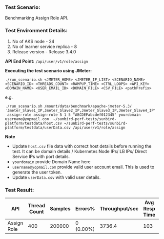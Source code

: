 ### Test Scenario:

Benchmarking Assign Role API.

### Test Environment Details:
1. No of AKS node - 24
2. No of learner service replica - 8
3. Release version - Release 3.4.0

**API End Point:** 
`/api/user/v1/role/assign`


**Executing the test scenario using JMeter:**

```./run_scenario.sh <JMETER_HOME> <JMETER_IP_LIST> <SCENARIO_NAME> <SCENARIO_ID> <THREADS_COUNT> <RAMPUP_TIME> <CTRL_LOOPS> <API_KEY> <DOMAIN_NAME> <USER_EMAIL_ID> <DOMAIN_FILE> <CSV_FILE> <pathPrefix> ```

e.g. 

```./run_scenario.sh /mount/data/benchmark/apache-jmeter-5.3/ 'Jmeter_Slave1_IP,Jmeter_Slave2_IP,Jmeter_Slave3_IP,Jmeter_Slave4_IP'  assign-role assign-role 5 1 5 "ABCDEFabcdef012345" yourdomain username@yopmail.com  ~/sunbird-perf-tests/sunbird-platform/testdata/host.csv ~/sunbird-perf-tests/sunbird-platform/testdata/userData.csv /api/user/v1/role/assign```

**Note**
- Update `host.csv` file data with correct host details before running the test. It can be domain details / Kubernetes Node IPs/ LB IPs/ Direct Service IPs with port details.
- `yourdomain` provide Domain Name here 
- `username@yopmail.com` provide valid user account email. This is used to generate the user token.
- Update `userData.csv` with valid user details.

### Test Result:


| API           | Thread Count  | Samples  | Errors%   | Throughput/sec  |Avg Resp Time  |   95th pct  |  99th pct   |
| ------------- | ------------- | -------- | --------- | --------------- |---------------|-------------|-------------|
| Assign Role   | 400           | 200000   | 0 (0.00%) | 3736.4          |   103         |      159    |   226       |
